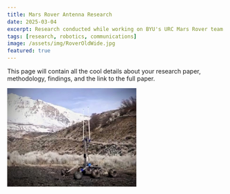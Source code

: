 ```yaml
---
title: Mars Rover Antenna Research
date: 2025-03-04
excerpt: Research conducted while working on BYU's URC Mars Rover team.
tags: [research, robotics, communications]
image: /assets/img/RoverOldWide.jpg
featured: true
---
```


This page will contain all the cool details about your research paper, methodology, findings, and the link to the full paper.


<img src="/assets/img/RoverScrnShot-EDIT.jpg" width="300" alt="Super Cool Rover">
